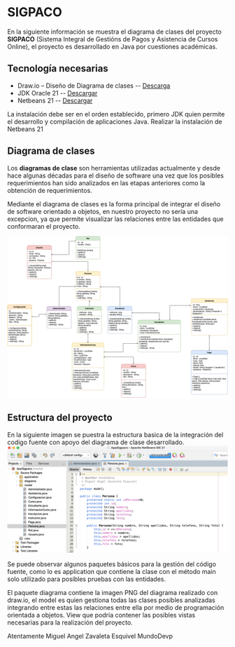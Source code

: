 # SIGPACO
En la siguiente información se muestra el diagrama de clases del proyecto **SIGPACO**  (Sistema Integral de Gestións de Pagos y Asistencia de Cursos Online), el proyecto es desarrollado en Java por cuestiones académicas.

## Tecnología necesarias

- Draw.io – Diseño de Diagrama de clases -- [Descarga](http://https://app.diagrams.net/ "Descarga")
- JDK Oracle 21 -- [Descargar](http://https://www.oracle.com/europe/java/technologies/downloads/#java21 "Descargar")
- Netbeans 21 -- [Descargar](http://https://netbeans.apache.org/front/main/download/nb21/ "Descargar")

La instalación debe ser en el orden establecido, primero JDK quien permite el desarrollo y compilación de aplicaciones Java.
Realizar la instalación de Netbeans 21

## Diagrama de clases
Los **diagramas de clase** son herramientas utilizadas actualmente y desde hace algunas décadas para el diseño de software una vez que los posibles requerimientos han sido analizados en las etapas anteriores como la obtención de requerimientos.

Mediante el diagrama de clases es la forma principal de integrar el diseño de software orientado a objetos, en nuestro proyecto no sería una excepcion, ya que permite visualizar las relaciones entre las entidades que conformaran el proyecto.

![](https://github.com/MundoDevp/AppSigpacoJava/blob/master/src/diagrama/sigpaco.png?raw=true)

## Estructura del proyecto 
En la siguiente imagen se puestra la estructura basica de la integración del codigo fuente con apoyo del diagrama de clase desarrollado.
![](https://github.com/MundoDevp/AppSigpacoJava/blob/master/src/diagrama/estructura.png?raw=true)

Se puede observar algunos paquetes básicos para la gestión del código fuente, como lo es application que contiene la clase con el método main solo utilizado para posibles pruebas con las entidades. 

El paquete diagrama contiene la imagen PNG del diagrama realizado con draw.io, el model es quien gestiona todas las clases posibles analizadas integrando entre estas las relaciones entre ella por medio de programación orientada a objetos. 
View que podría contener las posibles vistas necesarias para la realización del proyecto.

Atentamente
Miguel Angel Zavaleta Esquivel
MundoDevp

